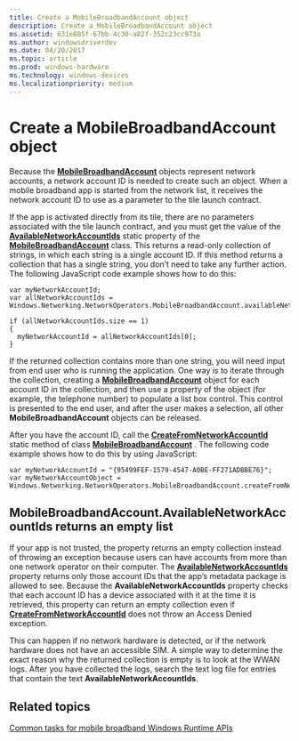 ```yaml
---
title: Create a MobileBroadbandAccount object
description: Create a MobileBroadbandAccount object
ms.assetid: 631e885f-67bb-4c30-a82f-352c23cc973a
ms.author: windowsdriverdev
ms.date: 04/20/2017
ms.topic: article
ms.prod: windows-hardware
ms.technology: windows-devices
ms.localizationpriority: medium
---
```


# Create a MobileBroadbandAccount object


Because the [**MobileBroadbandAccount**](https://msdn.microsoft.com/library/windows/apps/br207353) objects represent network accounts, a network account ID is needed to create such an object. When a mobile broadband app is started from the network list, it receives the network account ID to use as a parameter to the tile launch contract.

If the app is activated directly from its tile, there are no parameters associated with the tile launch contract, and you must get the value of the [**AvailableNetworkAccountIds**](https://msdn.microsoft.com/library/windows/apps/hh770608) static property of the [**MobileBroadbandAccount**](https://msdn.microsoft.com/library/windows/apps/br207353) class. This returns a read-only collection of strings, in which each string is a single account ID. If this method returns a collection that has a single string, you don’t need to take any further action. The following JavaScript code example shows how to do this:

``` syntax
var myNetworkAccountId;
var allNetworkAccountIds = Windows.Networking.NetworkOperators.MobileBroadbandAccount.availableNetworkAccountIds;

if (allNetworkAccountIds.size == 1)
{
  myNetworkAccountId = allNetworkAccountIds[0]; 
}
```

If the returned collection contains more than one string, you will need input from end user who is running the application. One way is to iterate through the collection, creating a [**MobileBroadbandAccount**](https://msdn.microsoft.com/library/windows/apps/br207353) object for each account ID in the collection, and then use a property of the object (for example, the telephone number) to populate a list box control. This control is presented to the end user, and after the user makes a selection, all other **MobileBroadbandAccount** objects can be released.

After you have the account ID, call the [**CreateFromNetworkAccountId**](https://msdn.microsoft.com/library/windows/apps/br207354) static method of class [**MobileBroadbandAccount**](https://msdn.microsoft.com/library/windows/apps/br207353) . The following code example shows how to do this by using JavaScript:

``` syntax
var myNetworkAccountId = "{95499FEF-1579-4547-A0BE-FF271ADBBE76}";
var myNetworkAccountObject = Windows.Networking.NetworkOperators.MobileBroadbandAccount.createFromNetworkAccountId(myNetworkAccountId);
```

## <span id="emptylist"></span><span id="EMPTYLIST"></span>MobileBroadbandAccount.AvailableNetworkAccountIds returns an empty list


If your app is not trusted, the property returns an empty collection instead of throwing an exception because users can have accounts from more than one network operator on their computer. The [**AvailableNetworkAccountIds**](https://msdn.microsoft.com/library/windows/apps/hh770608) property returns only those account IDs that the app’s metadata package is allowed to see. Because the **AvailableNetworkAccountIds** property checks that each account ID has a device associated with it at the time it is retrieved, this property can return an empty collection even if [**CreateFromNetworkAccountId**](https://msdn.microsoft.com/library/windows/apps/br207354) does not throw an Access Denied exception.

This can happen if no network hardware is detected, or if the network hardware does not have an accessible SIM. A simple way to determine the exact reason why the returned collection is empty is to look at the WWAN logs. After you have collected the logs, search the text log file for entries that contain the text **AvailableNetworkAccountIds**.

## <span id="related_topics"></span>Related topics


[Common tasks for mobile broadband Windows Runtime APIs](common-tasks-for-mobile-broadband-windows-runtime-apis.md)

 

 






